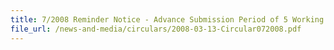 ```yaml
---
title: 7/2008 Reminder Notice - Advance Submission Period of 5 Working Days for Strategic Goods Permit Declarations
file_url: /news-and-media/circulars/2008-03-13-Circular072008.pdf
---
```

